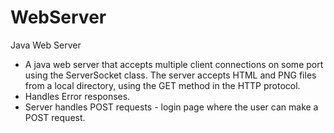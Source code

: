 # WebServer
Java Web Server 

- A java web server that accepts multiple client connections on some port
 using the ServerSocket class. The server accepts HTML and PNG files from a local
 directory, using the GET method in the HTTP protocol.
- Handles Error responses.
- Server handles POST requests - login page where the user can make a POST request.

